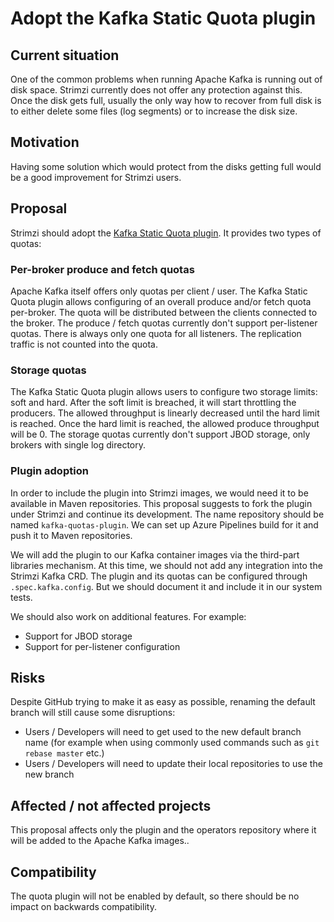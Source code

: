 # Adopt the Kafka Static Quota plugin

## Current situation

One of the common problems when running Apache Kafka is running out of disk space.
Strimzi currently does not offer any protection against this.
Once the disk gets full, usually the only way how to recover from full disk is to either delete some files (log segments) or to increase the disk size.

## Motivation

Having some solution which would protect from the disks getting full would be a good improvement for Strimzi users.

## Proposal

Strimzi should adopt the [Kafka Static Quota plugin](https://github.com/lulf/kafka-static-quota-plugin).
It provides two types of quotas:

### Per-broker produce and fetch quotas

Apache Kafka itself offers only quotas per client / user.
The Kafka Static Quota plugin allows configuring of an overall produce and/or fetch quota per-broker.
The quota will be distributed between the clients connected to the broker.
The produce / fetch quotas currently don't support per-listener quotas.
There is always only one quota for all listeners.
The replication traffic is not counted into the quota.

### Storage quotas

The Kafka Static Quota plugin allows users to configure two storage limits: soft and hard.
After the soft limit is breached, it will start throttling the producers.
The allowed throughput is linearly decreased until the hard limit is reached.
Once the hard limit is reached, the allowed produce throughput will be 0.
The storage quotas currently don't support JBOD storage, only brokers with single log directory.

### Plugin adoption

In order to include the plugin into Strimzi images, we would need it to be available in Maven repositories.
This proposal suggests to fork the plugin under Strimzi and continue its development.
The name repository should be named `kafka-quotas-plugin`.
We can set up Azure Pipelines build for it and push it to Maven repositories.

We will add the plugin to our Kafka container images via the third-part libraries mechanism.
At this time, we should not add any integration into the Strimzi Kafka CRD.
The plugin and its quotas can be configured through `.spec.kafka.config`.
But we should document it and include it in our system tests.

We should also work on additional features.
For example:

* Support for JBOD storage
* Support for per-listener configuration

## Risks

Despite GitHub trying to make it as easy as possible, renaming the default branch will still cause some disruptions:

* Users / Developers will need to get used to the new default branch name (for example when using commonly used commands such as `git rebase master` etc.)
* Users / Developers will need to update their local repositories to use the new branch

## Affected / not affected projects

This proposal affects only the plugin and the operators repository where it will be added to the Apache Kafka images..

## Compatibility

The quota plugin will not be enabled by default, so there should be no impact on backwards compatibility.
